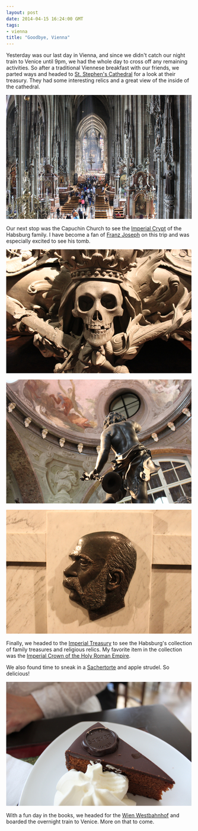 ```yaml
---
layout: post
date: 2014-04-15 16:24:00 GMT
tags:
- vienna
title: "Goodbye, Vienna"
---
```

<p>Yesterday was our last day in Vienna, and since we didn't catch our night train to Venice until 9pm, we had the whole day to cross off any remaining activities. So after a traditional Viennese breakfast with our friends, we parted ways and headed to&nbsp;<a href="http://en.wikipedia.org/wiki/St._Stephen's_Cathedral,_Vienna">St. Stephen's Cathedral</a>&nbsp;for a look at their treasury. They had some interesting relics and a great view of the inside of the cathedral.</p>
<p><img alt="image" src="/images/c2fa20e70490eb43079432650cdcaac1111fb2abb2e95343059723f394c5fd57.jpg" /></p>
<p>Our next stop was the&nbsp;Capuchin Church to see the <a href="http://en.wikipedia.org/wiki/Imperial_Crypt">Imperial Crypt</a> of the Habsburg family. I have become a fan of <a href="http://en.wikipedia.org/wiki/Franz_Joseph_I_of_Austria">Franz Joseph</a>&nbsp;on this trip and was especially excited to see his tomb.</p>
<p><img alt="image" src="/images/796c99755383e3d459d6ff206937667598db20cf32113ff90b7cf13f3e376f10.jpg" /></p>
<p><img alt="image" src="/images/38a0982c89bfdedfffd82fed94c148be0fcffb5878a7eb1f49976dd08cb3ea3d.jpg" /></p>
<p><img alt="image" src="/images/a26c81dafdca3c4751ac5f1c2631036ab18f827c717b2715ddeb385deb569a69.jpg" /></p>
<p>Finally, we headed to the&nbsp;<a href="http://en.wikipedia.org/wiki/Imperial_Treasury,_Vienna">Imperial Treasury</a>&nbsp;to see the Habsburg's collection of family treasures and religious relics. My favorite item in the collection was the&nbsp;<a href="http://en.wikipedia.org/wiki/Imperial_Crown_of_the_Holy_Roman_Empire">Imperial Crown of the Holy Roman Empire</a>.</p>
<p>We also found time to sneak in a <a href="http://en.wikipedia.org/wiki/Sachertorte">Sachertorte</a>&nbsp;and apple strudel. So delicious!</p>
<p><img alt="image" src="/images/f3e7d1063d69c49dcbf218fc136d014aa538b5a7dbe059a640e86fd12a8f4437.jpg" /></p>
<p></p>
<p>With a fun day in the books, we headed for the <a href="http://en.wikipedia.org/wiki/Wien_Westbahnhof_railway_station">Wien Westbahnhof</a>&nbsp;and boarded the overnight train to Venice. More on that to come.</p>
<p></p>
<p></p>